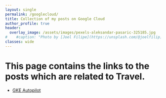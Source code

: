 ```yaml
---
layout: single
permalink: /googlecloud/
title: Collection of my posts on Google Cloud
author_profile: true
header:
  overlay_image: /assets/images/pexels-aleksandar-pasaric-325185.jpg
#    #caption: "Photo by [Joel Filipe](https://unsplash.com/@joelfilip) on [Unsplash](https://unsplash.com)"
classes: wide
---
```

# This page contains the links to the posts which are related to Travel.

- [GKE Autopilot](https://cloudsaunter.github.io/googlecloud/initial/googleautopilot/)